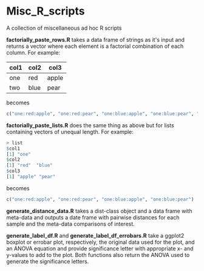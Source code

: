 # Misc_R_scripts

A collection of miscellaneous ad hoc R scripts

**factorially_paste_rows.R** takes a data frame of strings as it's input and returns a vector where each element is a factorial combination of each column. For example:

| col1 | col2 | col3  |
| -----|------| ------|
| one  | red  | apple |
| two  | blue | pear  |

becomes
```R
c("one:red:apple", "one:red:pear", "one:blue:apple", "one:blue:pear", "two:red:apple", "two:red:pear", "two:blue:apple", "two:blue:pear")
```

**factorially_paste_lists.R** does the same thing as above but for lists containing vectors of unequal length. For example:
```R
> list
$col1
[1] "one"
$col2
[1] "red"  "blue"
$col3
[1] "apple" "pear" 
```

becomes
```R
c("one:red:apple", "one:red:pear", "one:blue:apple", "one:blue:pear")
```

**generate_distance_data.R** takes a dist-class object and a data frame with meta-data and outputs a date frame with pairwise distances for each sample and the meta-data comparisons of interest.

**generate_label_df.R** and **generate_label_df_errobars.R** take a ggplot2 boxplot or errobar plot, respectively, the original data used for the plot, and an ANOVA equation and provide significance letter with appropriate x- and y-values to add to the plot. Both functions also return the ANOVA used to generate the significance letters.
